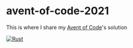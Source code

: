 # avent-of-code-2021

This is where I share my [Avent of Code](https://adventofcode.com)'s solution

[![Rust](https://img.shields.io/badge/Written%20in%20Rust-ee7950.svg?&logo=rust)](#writteninrust)
